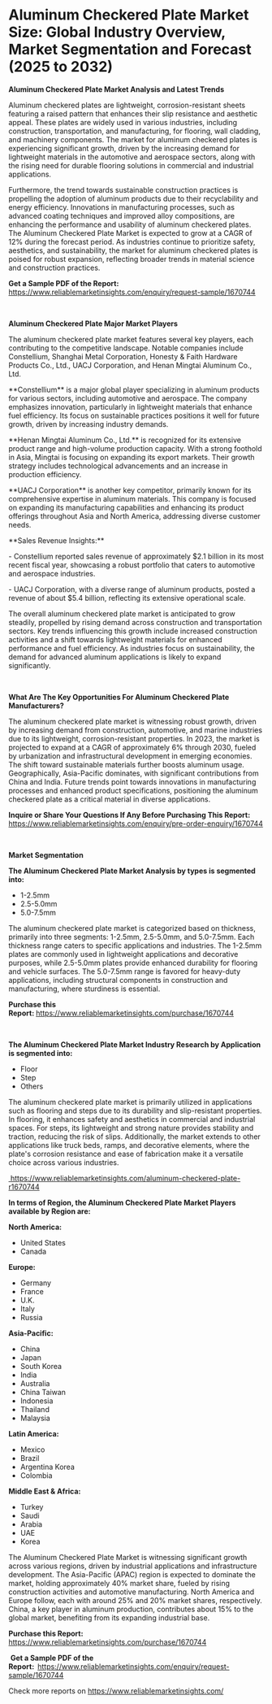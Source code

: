 <p><h1>Aluminum Checkered Plate Market Size: Global Industry Overview, Market Segmentation and Forecast (2025 to 2032)</h1></p><p><strong>Aluminum Checkered Plate Market Analysis and Latest Trends</strong></p>
<p><p>Aluminum checkered plates are lightweight, corrosion-resistant sheets featuring a raised pattern that enhances their slip resistance and aesthetic appeal. These plates are widely used in various industries, including construction, transportation, and manufacturing, for flooring, wall cladding, and machinery components. The market for aluminum checkered plates is experiencing significant growth, driven by the increasing demand for lightweight materials in the automotive and aerospace sectors, along with the rising need for durable flooring solutions in commercial and industrial applications.</p><p>Furthermore, the trend towards sustainable construction practices is propelling the adoption of aluminum products due to their recyclability and energy efficiency. Innovations in manufacturing processes, such as advanced coating techniques and improved alloy compositions, are enhancing the performance and usability of aluminum checkered plates. The Aluminum Checkered Plate Market is expected to grow at a CAGR of 12% during the forecast period. As industries continue to prioritize safety, aesthetics, and sustainability, the market for aluminum checkered plates is poised for robust expansion, reflecting broader trends in material science and construction practices.</p></p>
<p><strong>Get a Sample PDF of the Report:&nbsp;</strong> <a href="https://www.reliablemarketinsights.com/enquiry/request-sample/1670744?utm_campaign=2013&utm_medium=2&utm_source=Github&utm_content=ia&utm_term=25032025&utm_id=aluminum-checkered-plate">https://www.reliablemarketinsights.com/enquiry/request-sample/1670744</a></p>
<p>&nbsp;</p>
<p><strong>Aluminum Checkered Plate Major Market Players</strong></p>
<p><p>The aluminum checkered plate market features several key players, each contributing to the competitive landscape. Notable companies include Constellium, Shanghai Metal Corporation, Honesty & Faith Hardware Products Co., Ltd., UACJ Corporation, and Henan Mingtai Aluminum Co., Ltd.</p><p>**Constellium** is a major global player specializing in aluminum products for various sectors, including automotive and aerospace. The company emphasizes innovation, particularly in lightweight materials that enhance fuel efficiency. Its focus on sustainable practices positions it well for future growth, driven by increasing industry demands.</p><p>**Henan Mingtai Aluminum Co., Ltd.** is recognized for its extensive product range and high-volume production capacity. With a strong foothold in Asia, Mingtai is focusing on expanding its export markets. Their growth strategy includes technological advancements and an increase in production efficiency.</p><p>**UACJ Corporation** is another key competitor, primarily known for its comprehensive expertise in aluminum materials. This company is focused on expanding its manufacturing capabilities and enhancing its product offerings throughout Asia and North America, addressing diverse customer needs.</p><p>**Sales Revenue Insights:** </p><p>- Constellium reported sales revenue of approximately $2.1 billion in its most recent fiscal year, showcasing a robust portfolio that caters to automotive and aerospace industries.</p><p>- UACJ Corporation, with a diverse range of aluminum products, posted a revenue of about $5.4 billion, reflecting its extensive operational scale.</p><p>The overall aluminum checkered plate market is anticipated to grow steadily, propelled by rising demand across construction and transportation sectors. Key trends influencing this growth include increased construction activities and a shift towards lightweight materials for enhanced performance and fuel efficiency. As industries focus on sustainability, the demand for advanced aluminum applications is likely to expand significantly.</p></p>
<p>&nbsp;</p>
<p><strong>What Are The Key Opportunities For Aluminum Checkered Plate Manufacturers?</strong></p>
<p><p>The aluminum checkered plate market is witnessing robust growth, driven by increasing demand from construction, automotive, and marine industries due to its lightweight, corrosion-resistant properties. In 2023, the market is projected to expand at a CAGR of approximately 6% through 2030, fueled by urbanization and infrastructural development in emerging economies. The shift toward sustainable materials further boosts aluminum usage. Geographically, Asia-Pacific dominates, with significant contributions from China and India. Future trends point towards innovations in manufacturing processes and enhanced product specifications, positioning the aluminum checkered plate as a critical material in diverse applications.</p></p>
<p><strong>Inquire or Share Your Questions If Any Before Purchasing This Report:</strong> <a href="https://www.reliablemarketinsights.com/enquiry/pre-order-enquiry/1670744?utm_campaign=2013&utm_medium=2&utm_source=Github&utm_content=ia&utm_term=25032025&utm_id=aluminum-checkered-plate">https://www.reliablemarketinsights.com/enquiry/pre-order-enquiry/1670744</a></p>
<p>&nbsp;</p>
<p><strong>Market Segmentation</strong></p>
<p><strong>The Aluminum Checkered Plate Market Analysis by types is segmented into:</strong></p>
<p><ul><li>1-2.5mm</li><li>2.5-5.0mm</li><li>5.0-7.5mm</li></ul></p>
<p><p>The aluminum checkered plate market is categorized based on thickness, primarily into three segments: 1-2.5mm, 2.5-5.0mm, and 5.0-7.5mm. Each thickness range caters to specific applications and industries. The 1-2.5mm plates are commonly used in lightweight applications and decorative purposes, while 2.5-5.0mm plates provide enhanced durability for flooring and vehicle surfaces. The 5.0-7.5mm range is favored for heavy-duty applications, including structural components in construction and manufacturing, where sturdiness is essential.</p></p>
<p><strong>Purchase this Report:&nbsp;</strong><a href="https://www.reliablemarketinsights.com/purchase/1670744?utm_campaign=2013&utm_medium=2&utm_source=Github&utm_content=ia&utm_term=25032025&utm_id=aluminum-checkered-plate">https://www.reliablemarketinsights.com/purchase/1670744</a></p>
<p>&nbsp;</p>
<p><strong>The Aluminum Checkered Plate Market Industry Research by Application is segmented into:</strong></p>
<p><ul><li>Floor</li><li>Step</li><li>Others</li></ul></p>
<p><p>The aluminum checkered plate market is primarily utilized in applications such as flooring and steps due to its durability and slip-resistant properties. In flooring, it enhances safety and aesthetics in commercial and industrial spaces. For steps, its lightweight and strong nature provides stability and traction, reducing the risk of slips. Additionally, the market extends to other applications like truck beds, ramps, and decorative elements, where the plate's corrosion resistance and ease of fabrication make it a versatile choice across various industries.</p></p>
<p><a href="https://www.reliablemarketinsights.com/aluminum-checkered-plate-r1670744?utm_campaign=2013&utm_medium=2&utm_source=Github&utm_content=ia&utm_term=25032025&utm_id=aluminum-checkered-plate">&nbsp;https://www.reliablemarketinsights.com/aluminum-checkered-plate-r1670744</a></p>
<p><strong>In terms of Region, the Aluminum Checkered Plate Market Players available by Region are:</strong></p>
<p>
    <p> <strong> North America: </strong>
        <ul>
            <li>United States</li>
            <li>Canada</li>
        </ul>
        </p> 
    <p> <strong> Europe: </strong>
        <ul>
            <li>Germany</li>
            <li>France</li>
            <li>U.K.</li>
            <li>Italy</li>
            <li>Russia</li>
        </ul>
        </p> 
    <p> <strong> Asia-Pacific: </strong>
        <ul>
            <li>China</li>
            <li>Japan</li>
            <li>South Korea</li>
            <li>India</li>
            <li>Australia</li>
            <li>China Taiwan</li>
            <li>Indonesia</li>
            <li>Thailand</li>
            <li>Malaysia</li>
        </ul>
        </p> 
    <p> <strong> Latin America: </strong>
        <ul>
            <li>Mexico</li>
            <li>Brazil</li>
            <li>Argentina Korea</li>
            <li>Colombia</li>
        </ul>
        </p> 
    <p> <strong> Middle East & Africa: </strong>
        <ul>
            <li>Turkey</li>
            <li>Saudi</li>
            <li>Arabia</li>
            <li>UAE</li>
            <li>Korea</li>
        </ul>
    </p>
    </p>
<p><p>The Aluminum Checkered Plate Market is witnessing significant growth across various regions, driven by industrial applications and infrastructure development. The Asia-Pacific (APAC) region is expected to dominate the market, holding approximately 40% market share, fueled by rising construction activities and automotive manufacturing. North America and Europe follow, each with around 25% and 20% market shares, respectively. China, a key player in aluminum production, contributes about 15% to the global market, benefiting from its expanding industrial base.</p></p>
<p><strong>Purchase this Report: </strong><a href="https://www.reliablemarketinsights.com/purchase/1670744?utm_campaign=2013&utm_medium=2&utm_source=Github&utm_content=ia&utm_term=25032025&utm_id=aluminum-checkered-plate">https://www.reliablemarketinsights.com/purchase/1670744</a></p>
<p>&nbsp;<strong>Get a Sample PDF of the Report:&nbsp;&nbsp;</strong><a href="https://www.reliablemarketinsights.com/enquiry/request-sample/1670744?utm_campaign=2013&utm_medium=2&utm_source=Github&utm_content=ia&utm_term=25032025&utm_id=aluminum-checkered-plate">https://www.reliablemarketinsights.com/enquiry/request-sample/1670744</a></p>
<p><strong></strong></p>
<p>Check more reports on <a href="https://www.reliablemarketinsights.com/?utm_campaign=2013&utm_medium=2&utm_source=Github&utm_content=ia&utm_term=25032025&utm_id=aluminum-checkered-plate">https://www.reliablemarketinsights.com/</a></p>